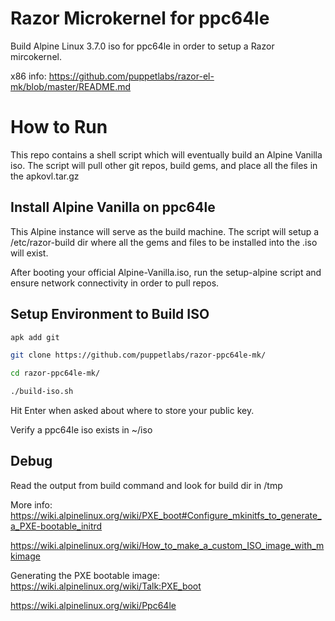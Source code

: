 # Razor Microkernel for ppc64le
Build Alpine Linux 3.7.0 iso for ppc64le in order to setup a Razor mircokernel.

x86 info: https://github.com/puppetlabs/razor-el-mk/blob/master/README.md

# How to Run

This repo contains a shell script which will eventually build an Alpine Vanilla iso. The script will pull other git repos, build gems, and place all the files in the apkovl.tar.gz

## Install Alpine Vanilla on ppc64le

This Alpine instance will serve as the build machine. The script will setup a /etc/razor-build dir where all the gems and files to be installed into the .iso will exist.

After booting your official Alpine-Vanilla.iso, run the setup-alpine script and ensure network connectivity in order to pull repos.

## Setup Environment to Build ISO

```bash
apk add git

git clone https://github.com/puppetlabs/razor-ppc64le-mk/

cd razor-ppc64le-mk/

./build-iso.sh
```
Hit Enter when asked about where to store your public key.

Verify a ppc64le iso exists in ~/iso 

## Debug
Read the output from build command and look for build dir in /tmp


More info:
https://wiki.alpinelinux.org/wiki/PXE_boot#Configure_mkinitfs_to_generate_a_PXE-bootable_initrd

https://wiki.alpinelinux.org/wiki/How_to_make_a_custom_ISO_image_with_mkimage

Generating the PXE bootable image: https://wiki.alpinelinux.org/wiki/Talk:PXE_boot

https://wiki.alpinelinux.org/wiki/Ppc64le
